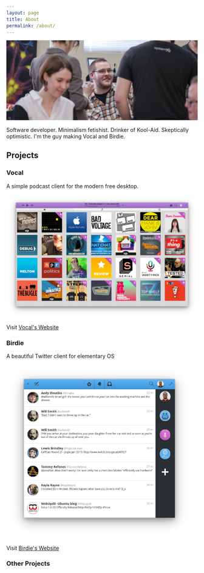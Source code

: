 ```yaml
---
layout: page
title: About
permalink: /about/
---
```


![Nathan chatting with friends at System76. Creative Commons photo from System76](https://raw.githubusercontent.com/nathandyer/nathandyer.github.io/master/img/nathan_banner.jpg)

Software developer. Minimalism fetishist. Drinker of Kool-Aid. Skeptically optimistic. I'm the guy making Vocal and Birdie.

## Projects

### Vocal
A simple podcast client for the modern free desktop.

![](https://raw.githubusercontent.com/nathandyer/nathandyer.github.io/master/img/vocal.png)

Visit [Vocal's Website](https://vocalproject.net)

### Birdie
A beautiful Twitter client for elementary OS

![](https://raw.githubusercontent.com/nathandyer/nathandyer.github.io/master/img/birdie.png)

Visit [Birdie's Website](https://birdieapp.eu)

### Other Projects
